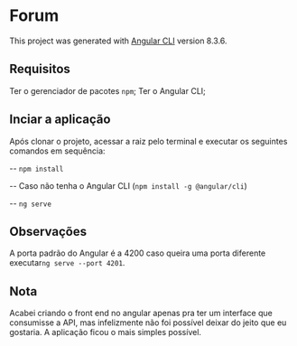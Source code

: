 # Forum
This project was generated with [Angular CLI](https://github.com/angular/angular-cli) version 8.3.6.

## Requisitos

Ter o gerenciador de pacotes `npm`;
Ter o Angular CLI;

## Inciar a aplicação

Após clonar o projeto, acessar a raiz pelo terminal e executar os seguintes comandos em sequência:

-- `npm install`

-- Caso não tenha o Angular CLI (`npm install -g @angular/cli`)

-- `ng serve`

## Observações

A porta padrão do Angular é a 4200 caso queira uma porta diferente executar`ng serve --port 4201`.

## Nota

Acabei criando o front end no angular apenas pra ter um interface que consumisse a API, mas infelizmente não foi possível deixar do jeito que eu gostaria. A aplicação ficou o mais simples possível.
